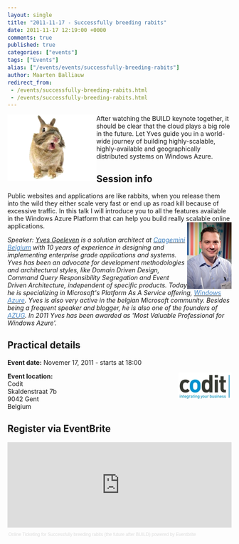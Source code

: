 ```yaml
---
layout: single
title: "2011-11-17 - Successfully breeding rabits"
date: 2011-11-17 12:19:00 +0000
comments: true
published: true
categories: ["events"]
tags: ["Events"]
alias: ["/events/events/successfully-breeding-rabits"]
author: Maarten Balliauw
redirect_from:
 - /events/successfully-breeding-rabits.html
 - /events/successfully-breeding-rabits.html
---
```


<p><img alt="" align="left" src="/assets/media/Event/rabbit.png" width="200" height="150">After watching the BUILD keynote together, it should be clear that the cloud plays a big role in the future. Let Yves guide you in a world-wide journey of building highly-scalable, highly-available and geographically distributed systems on Windows Azure.</p>
<h2>Session info</h2>
<p>Public websites and applications are like rabbits, when you release them into the wild they either scale very fast or end up as road kill because of excessive traffic. In this talk I will introduce you to all the features available in the Windows Azure Platform that can help you build really scalable online applications.<img alt="" align="right" src="/assets/media/speakers/yves-goeleven.jpg" width="100" height="150"></p>
<p><em>Speaker: <a href="http://www.goeleven.com">Yves Goeleven</a> is a solution architect at <a href="http://www.be.capgemini.com/" target="_blank"><span style="color: #4384c4;" color="#4384c4">Capgemini Belgium</span></a> with 10 years of experience in designing and implementing enterprise grade applications and systems. Yves has been an advocate for development methodologies and architectural styles, like Domain Driven Design, Command Query Responsibility Segregation and Event Driven Architecture, independent of specific products. Today he is specializing in Microsoft's Platform As A Service offering, <a href="http://www.microsoft.com/windowsazure/" target="_blank"><span style="color: #4384c4;" color="#4384c4">Windows Azure</span></a>. Yves is also very active in the belgian Microsoft community. Besides being a frequent speaker and blogger, he is also one of the founders of <a href="/" target="_blank"><span style="color: #4384c4;" color="#4384c4">AZUG</span></a>.&nbsp;In 2011 Yves has been awarded as 'Most Valuable Professional for Windows Azure'.</em></p>
<h2>Practical details</h2>
<p><strong>Event date:</strong> Novemer 17, 2011 - starts at 18:00</p>
<p><strong><img alt="" align="right" src="/assets/media/sponsors/logo-codit.jpg" width="120" height="60">Event location:</strong><br>Codit<br>Skaldenstraat 7b <br>9042 Gent <br>Belgium</p>
<h2>Register via EventBrite</h2>
<div style="width: 100%; text-align: left;"><iframe vspace="0" height="192" marginheight="5" src="http://www.eventbrite.com/tickets-external?eid=1959381563&amp;ref=etckt" frameborder="0" width="100%" allowtransparency="true" marginwidth="5" scrolling="auto" hspace="0"></iframe>
<div style="font-family: Helvetica, Arial; font-size: 10px; padding: 5px 0 5px; margin: 2px; width: 100%; text-align: left;"><a style="color: #ddd; text-decoration: none;" href="http://www.eventbrite.com/r/etckt" target="_blank">Online Ticketing</a><span style="color: #ddd;"> for </span><a style="color: #ddd; text-decoration: none;" href="http://www.eventbrite.com/event/1959381563?ref=etckt" target="_blank">Successfully breeding rabits (the future after BUILD)</a><span style="color: #ddd;"> powered by </span><a style="color: #ddd; text-decoration: none;" href="http://www.eventbrite.com?ref=etckt" target="_blank">Eventbrite</a></div>
</div>







